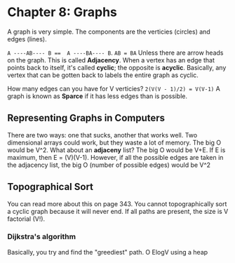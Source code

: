 # Chapter 8: Graphs
A graph is very simple. The components are the verticies (circles) and edges (lines).

`A ----AB---- B ==  A ----BA---- B`. `AB = BA` Unless there are arrow heads on the graph.
This is called **Adjacency**. When a vertex has an edge that points back to itself, it's called **cyclic**;
the opposite is **acyclic**. Basically, any vertex that can be gotten back to labels the entire graph as cyclic.

How many edges can you have for V verticies? `2(V(V - 1)/2) = V(V-1)`
A graph is known as **Sparce** if it has less edges than is possible.

## Representing Graphs in Computers
There are two ways: one that sucks, another that works well.
Two dimensional arrays could work, but they waste a lot of memory. The big O would be V^2.
What about an **adjaceny** list? The big O would be V+E. If E is maximum, then E = (V)(V-1).
However, if all the possible edges are taken in the adjacency list, the big O (number of possible edges) would be V^2

## Topographical Sort
You can read more about this on page 343.
You cannot topographically sort a cyclic graph because it will never end.
If all paths are present, the size is V factorial (V!).

### Dijkstra's algorithm
Basically, you try and find the "greediest" path.
O ElogV using a heap
